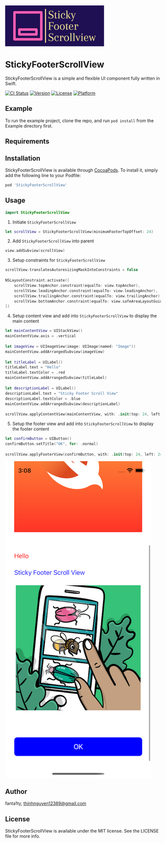 ![LOGO](https://github.com/fanta1ty/StickyFooterScrollView/blob/master/StickyFooterScrollView/Assets/logo.png)

# StickyFooterScrollView
StickyFooterScrollView is a simple and flexible UI component fully written in Swift.

[![CI Status](https://img.shields.io/travis/thinhnguyen12389/StickyFooterScrollView.svg?style=flat)](https://travis-ci.org/thinhnguyen12389/StickyFooterScrollView)
[![Version](https://img.shields.io/cocoapods/v/StickyFooterScrollView.svg?style=flat)](https://cocoapods.org/pods/StickyFooterScrollView)
[![License](https://img.shields.io/cocoapods/l/StickyFooterScrollView.svg?style=flat)](https://cocoapods.org/pods/StickyFooterScrollView)
[![Platform](https://img.shields.io/cocoapods/p/StickyFooterScrollView.svg?style=flat)](https://cocoapods.org/pods/StickyFooterScrollView)

## Example

To run the example project, clone the repo, and run `pod install` from the Example directory first.

## Requirements

## Installation

StickyFooterScrollView is available through [CocoaPods](https://cocoapods.org). To install
it, simply add the following line to your Podfile:

```ruby
pod 'StickyFooterScrollView'
```

## Usage
```swift
import StickyFooterScrollView
```
1) Initiate ``StickyFooterScrollView``
```swift
let scrollView = StickyFooterScrollView(minimumFooterTopOffset: 24)
```

2) Add ``StickyFooterScrollView`` into parent
```swift
view.addSubview(scrollView)
```

3) Setup constraints for ``StickyFooterScrollView``
```swift
scrollView.translatesAutoresizingMaskIntoConstraints = false

NSLayoutConstraint.activate([
    scrollView.topAnchor.constraint(equalTo: view.topAnchor),
    scrollView.leadingAnchor.constraint(equalTo: view.leadingAnchor),
    scrollView.trailingAnchor.constraint(equalTo: view.trailingAnchor),
    scrollView.bottomAnchor.constraint(equalTo: view.safeAreaLayoutGuide.bottomAnchor)
])
```

4) Setup content view and add into ``StickyFooterScrollView`` to display the main content
```swift
let mainContentView = UIStackView()
mainContentView.axis = .vertical

let imageView = UIImageView(image: UIImage(named: "Image"))
mainContentView.addArrangedSubview(imageView)

let titleLabel = UILabel()
titleLabel.text = "Hello"
titleLabel.textColor = .red
mainContentView.addArrangedSubview(titleLabel)

let descriptionLabel = UILabel()
descriptionLabel.text = "Sticky Footer Scroll View"
descriptionLabel.textColor = .blue
mainContentView.addArrangedSubview(descriptionLabel)
        
scrollView.applyContentView(mainContentView, with: .init(top: 24, left: 24, bottom: 24, right: 24))
```

5) Setup the footer view and add into ``StickyFooterScrollView`` to display the footer content
```swift
let confirmButton = UIButton()
confirmButton.setTitle("OK", for: .normal)

scrollView.applyFooterView(confirmButton, with: .init(top: 24, left: 24, bottom: 24, right: 24))
```

![alt text](https://github.com/fanta1ty/StickyFooterScrollView/blob/master/StickyFooterScrollView/Assets/Screenshot.png)

## Author

fanta1ty, thinhnguyen12389@gmail.com

## License

StickyFooterScrollView is available under the MIT license. See the LICENSE file for more info.
